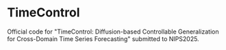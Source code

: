 # TimeControl

Official code for "TimeControl: Diffusion-based Controllable Generalization for Cross-Domain Time Series Forecasting" submitted to NIPS2025.
